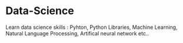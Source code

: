 # Data-Science
Learn data science skills : Pyhton, Python Libraries, Machine Learning, Natural Language Processing, Artifical neural network etc..
